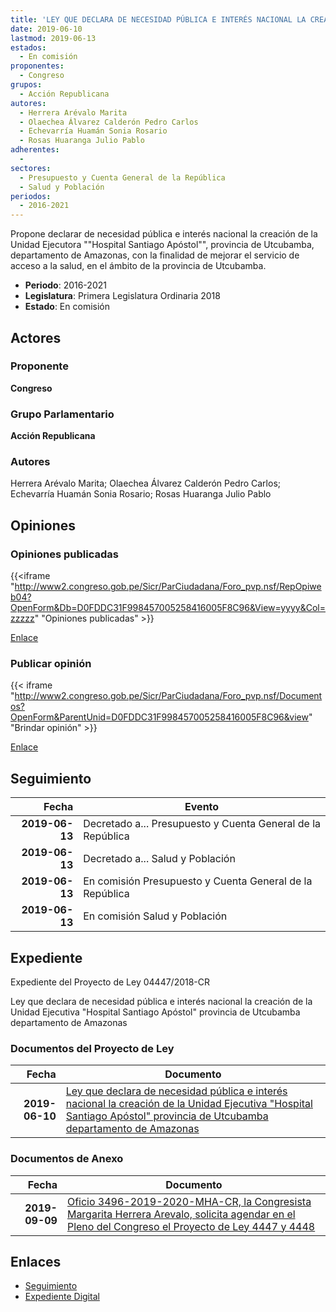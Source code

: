 ```yaml
---
title: 'LEY QUE DECLARA DE NECESIDAD PÚBLICA E INTERÉS NACIONAL LA CREACIÓN DE LA UNIDAD EJECUTORA "HOSPITAL SANTIAGO APÓSTOL", PROVINCIA DE UTCUBAMBA, DEPARTAMENTO DE AMAZONAS'
date: 2019-06-10
lastmod: 2019-06-13
estados: 
  - En comisión
proponentes: 
  - Congreso
grupos: 
  - Acción Republicana
autores: 
  - Herrera Arévalo Marita
  - Olaechea Álvarez Calderón Pedro Carlos
  - Echevarría Huamán Sonia Rosario
  - Rosas Huaranga Julio Pablo
adherentes: 
  - 
sectores: 
  - Presupuesto y Cuenta General de la República
  - Salud y Población
periodos: 
  - 2016-2021
---
```


Propone declarar de necesidad pública e interés nacional la creación de la Unidad Ejecutora ""Hospital Santiago Apóstol"", provincia de Utcubamba, departamento de Amazonas, con la finalidad de mejorar el servicio de acceso a la salud, en el ámbito de la provincia de Utcubamba.

- **Periodo**: 2016-2021
- **Legislatura**: Primera Legislatura Ordinaria 2018
- **Estado**: En comisión

## Actores

### Proponente

**Congreso**

### Grupo Parlamentario

**Acción Republicana**

### Autores

Herrera Arévalo Marita; Olaechea Álvarez Calderón Pedro Carlos; Echevarría Huamán Sonia Rosario; Rosas Huaranga Julio Pablo


## Opiniones

### Opiniones publicadas

{{<iframe "http://www2.congreso.gob.pe/Sicr/ParCiudadana/Foro_pvp.nsf/RepOpiweb04?OpenForm&Db=D0FDDC31F998457005258416005F8C96&View=yyyy&Col=zzzzz" "Opiniones publicadas" >}}

[Enlace](http://www2.congreso.gob.pe/Sicr/ParCiudadana/Foro_pvp.nsf/RepOpiweb04?OpenForm&Db=D0FDDC31F998457005258416005F8C96&View=yyyy&Col=zzzzz)
### Publicar opinión

{{< iframe "http://www2.congreso.gob.pe/Sicr/ParCiudadana/Foro_pvp.nsf/Documentos?OpenForm&ParentUnid=D0FDDC31F998457005258416005F8C96&view" "Brindar opinión" >}}

[Enlace](http://www2.congreso.gob.pe/Sicr/ParCiudadana/Foro_pvp.nsf/Documentos?OpenForm&ParentUnid=D0FDDC31F998457005258416005F8C96&view)

## Seguimiento

| Fecha | Evento |
|------:|--------|
| **2019-06-13** | Decretado a... Presupuesto y Cuenta General de la República|
| **2019-06-13** | Decretado a... Salud y Población|
| **2019-06-13** | En comisión Presupuesto y Cuenta General de la República|
| **2019-06-13** | En comisión Salud y Población|


## Expediente

Expediente del Proyecto de Ley 04447/2018-CR

Ley que declara de necesidad pública e interés nacional la creación de la Unidad Ejecutiva "Hospital Santiago Apóstol" provincia de Utcubamba departamento de Amazonas


### Documentos del Proyecto de Ley

| Fecha | Documento |
|------:|--------|
| **2019-06-10** | [Ley que declara de necesidad pública e interés nacional la creación de la Unidad Ejecutiva "Hospital Santiago Apóstol" provincia de Utcubamba departamento de Amazonas](http://www.leyes.congreso.gob.pe/Documentos/2016_2021/Proyectos_de_Ley_y_de_Resoluciones_Legislativas/PL0444720190610.pdf) |

### Documentos de Anexo

| Fecha | Documento |
|------:|--------|
| **2019-09-09** | [Oficio 3496-2019-2020-MHA-CR, la Congresista Margarita Herrera Arevalo, solicita agendar en el Pleno del Congreso el Proyecto de Ley 4447 y 4448](http://www.leyes.congreso.gob.pe/Documentos/2016_2021/Oficios/Congresistas/OFICIO-3496-2019-2020-MHA-CR.pdf) |

## Enlaces 

- [Seguimiento](http://www2.congreso.gob.pe/Sicr/TraDocEstProc/CLProLey2016.nsf/f7fff46988ca05b1052578e100829cc7/ae95fcb1e594dffb05258415007e0c54?OpenDocument)
- [Expediente Digital](http://www2.congreso.gob.pe/Sicr/TraDocEstProc/CLProLey2016.nsf/f7fff46988ca05b1052578e100829cc7/ae95fcb1e594dffb05258415007e0c54?OpenDocument&Click=05257FB7005EB655.eb71d0cf91d8294e05256cdf006b5706/$Body/0.1C6C)
